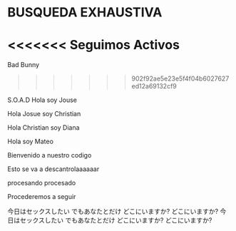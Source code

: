 # BUSQUEDA EXHAUSTIVA

<<<<<<< 
Seguimos Activos
=======
Bad Bunny
>>>>>>> 902f92ae5e23e5f4f04b6027627ed12a69132cf9

S.O.A.D
Hola soy Jouse


Hola Josue soy Christian


Hola Christian soy Diana


Hola soy Mateo


Bienvenido a nuestro codigo 


Esto se va a descantrolaaaaaar

procesando
procesado


Procederemos a seguir



今日はセックスしたい
でもあなたとだけ
どこにいますか?
どこにいますか?
今日はセックスしたい
でもあなたとだけ
どこにいますか?
どこにいますか?



